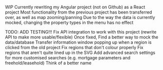 WIP
Currently rewriting my Angular project (not on Github) as a React project
Most functionality from the previous project has been transferred over, as well as map zooming/panning
Due to the way the data is currently mocked, changing the property types in the menu has no effect

TODO:
ADD TESTING!!!
Fix API integration to work with this project (rewrite API to make more usable/flexible)
Once fixed, Find a better way to mock the data/database
Transfer information window popping up when a region is clicked from the old project
Fix regions that don't colour properly
Fix regions that aren't quite lined up in the SVG
Add advanced search settings for more customised searches (e.g. mortgage parameters and freehold/leasehold)
Think of a better name

